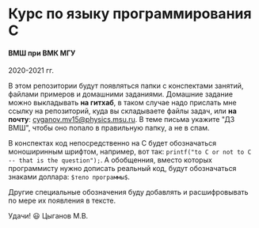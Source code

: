 # Курс по языку программирования C

#### ВМШ при ВМК МГУ
2020-2021 гг.

В этом репозитории будут появляться папки с конспектами занятий, файлами примеров и домашними заданиями. Домашние задание можно выкладывать **на гитхаб**, в таком случае надо прислать мне ссылку на репозиторий, куда вы складываете файлы задач, или **на почту**: [cyganov.mv15@physics.msu.ru](mailto:cyganov.mv15@physics.msu.ru). В теме письма укажите "ДЗ ВМШ", чтобы оно попало в правильную папку, а не в спам.

В конспектах код непосредственно на C будет обозначаться моноширинным шрифтом, например, вот так: `printf("to C or not to C -- that is the question");`. А обобщенния, вместо которых программисту нужно дописать реальный код, будут обозначаться знаками доллара: `$тело программы$`.

Другие специальные обозначения буду добавлять и расшифровывать по мере их появления в тексте.

Удачи! :smiley:
Цыганов М.В. 
